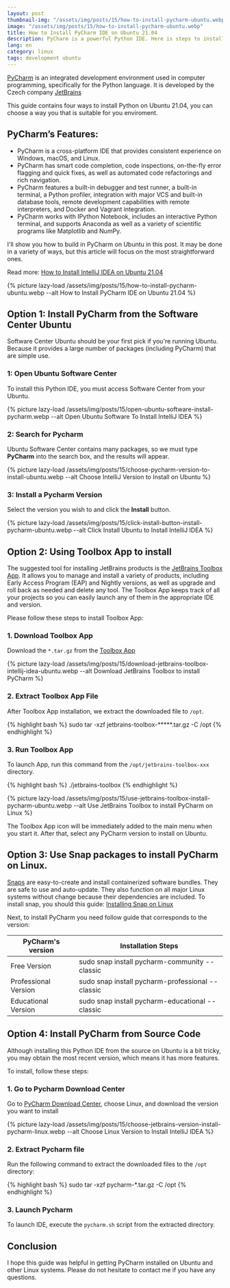 ```yaml
---
layout: post
thumbnail-img: "/assets/img/posts/15/how-to-install-pycharm-ubuntu.webp"
image: "/assets/img/posts/15/how-to-install-pycharm-ubuntu.webp"
title: How to Install PyCharm IDE on Ubuntu 21.04
description: PyCharm is a powerful Python IDE. Here is steps to install PyCharm on Ubuntu 21.04 and other Linux distributions.
lang: en
category: linux
tags: development ubuntu
---
```


[PyCharm](https://www.jetbrains.com/pycharm/) is an integrated development environment used in computer programming, specifically for the Python language. It is developed by the Czech company [JetBrains](https://www.jetbrains.com/)

This guide contains four ways to install Python on Ubuntu 21.04, you can choose a way you that is suitable for you enviroment.

<div id="toc-post"></div>

## PyCharm’s Features:

* PyCharm is a cross-platform IDE that provides consistent experience on Windows, macOS, and Linux.
* PyCharm has smart code completion, code inspections, on-the-fly error flagging and quick fixes, as well as automated code refactorings and rich navigation.
* PyCharm features a built-in debugger and test runner, a built-in terminal, a Python profiler, integration with major VCS and built-in database tools, remote development capabilities with remote interpreters, and Docker and Vagrant integration.
* PyCharm works with IPython Notebook, includes an interactive Python terminal, and supports Anaconda as well as a variety of scientific programs like Matplotlib and NumPy.

I'll show you how to build in PyCharm on Ubuntu in this post. It may be done in a variety of ways, but this article will focus on the most straightforward ones. 

Read more: [How to Install IntelliJ IDEA on Ubuntu 21.04](https://tgbao.me/install-intellij-idea-ubuntu/)

{% picture lazy-load /assets/img/posts/15/how-to-install-pycharm-ubuntu.webp --alt How to Install PyCharm IDE on Ubuntu 21.04 %} 

## Option 1: Install PyCharm from the Software Center Ubuntu

Software Center Ubuntu should be your first pick if you're running Ubuntu. Because it provides a large number of packages (including PyCharm) that are simple use.

### 1: Open Ubuntu Software Center 

To install this Python IDE, you must access Software Center from your Ubuntu.

{% picture lazy-load /assets/img/posts/15/open-ubuntu-software-install-pycharm.webp --alt Open Ubuntu Software To Install IntelliJ IDEA %}

### 2: Search for Pycharm

Ubuntu Software Center contains many packages, so we must type **PyCharm** into the search box, and the results will appear.

{% picture lazy-load /assets/img/posts/15/choose-pycharm-version-to-install-ubuntu.webp --alt Choose IntelliJ Version to Install on Ubuntu %}

### 3: Install a Pycharm Version

Select the version you wish to and click the **Install** button.

{% picture lazy-load /assets/img/posts/15/click-install-button-install-pycharm-ubuntu.webp --alt Click Install Ubuntu to Install IntelliJ IDEA %}

## Option 2: Using Toolbox App to install

The suggested tool for installing JetBrains products is the [JetBrains Toolbox App](https://www.jetbrains.com/toolbox-app/). It allows you to manage and install a variety of products, including Early Access Program (EAP) and Nightly versions, as well as upgrade and roll back as needed and delete any tool. The Toolbox App keeps track of all your projects so you can easily launch any of them in the appropriate IDE and version.

Please follow these steps to install Toolbox App:

### 1. Download Toolbox App

Download the `*.tar.gz` from the [Toolbox App](https://www.jetbrains.com/toolbox-app/)

{% picture lazy-load /assets/img/posts/15/download-jetbrains-toolbox-intellij-idea-ubuntu.webp --alt Download JetBrains Toolbox to install PyCharm %} 

### 2. Extract Toolbox App File

After Toolbox App installation, we extract the downloaded file to `/opt`.

{% highlight bash %}
sudo tar -xzf jetbrains-toolbox-*****.tar.gz -C /opt
{% endhighlight %}

### 3. Run Toolbox App

To launch App, run this command from the `/opt/jetbrains-toolbox-xxx` directory.

{% highlight bash %}
./jetbrains-toolbox
{% endhighlight %}

{% picture lazy-load /assets/img/posts/15/use-jetbrains-toolbox-install-pycharm-ubuntu.webp --alt Use JetBrains Toolbox to install PyCharm on Linux %} 

The Toolbox App icon will be immediately added to the main menu when you start it. After that, select any PyCharm version to install on Ubuntu.

## Option 3: Use Snap packages to install PyCharm on Linux.

[Snaps](https://snapcraft.io/) are easy-to-create and install containerized software bundles. They are safe to use and auto-update. They also function on all major Linux systems without change because their dependencies are included. To install snap, you should this guide: [Installing Snap on Linux](https://snapcraft.io/docs/installing-snap-on-ubuntu)

Next, to install PyCharm you need follow guide that corresponds to the version:

<table class="table">
    <thead>
        <tr>
            <th scope="col">PyCharm's version</th>
            <th scope="col">Installation Steps</th>
        </tr>
    </thead>
    <tbody>
        <tr>
            <td>Free Version</td>
            <td>sudo snap install pycharm-community --classic</td>
        </tr>
        <tr>
            <td>Professional Version</td>
            <td>sudo snap install pycharm-professional --classic</td>
        </tr>
        <tr>
            <td>Educational Version</td>
            <td>sudo snap install pycharm-educational --classic</td>
        </tr>
    </tbody>
</table>

## Option 4: Install PyCharm from Source Code

Although installing this Python IDE from the source on Ubuntu is a bit tricky, you may obtain the most recent version, which means it has more features.

To install, follow these steps:

### 1. Go to Pycharm Download Center

Go to [PyCharm Download Center](https://www.jetbrains.com/pycharm/download/), choose Linux, and download the version you want to install

{% picture lazy-load /assets/img/posts/15/choose-jetbrains-version-install-pycharm-linux.webp --alt Choose Linux Version to Install IntelliJ IDEA %}

### 2. Extract Pycharm file

Run the following command to extract the downloaded files to the `/opt` directory:

{% highlight bash %}
sudo tar -xzf pycharm-*.tar.gz -C /opt
{% endhighlight %}

### 3. Launch Pycharm

To launch IDE, execute the `pycharm.sh` script from the extracted directory.

## Conclusion

I hope this guide was helpful in getting PyCharm installed on Ubuntu and other Linux systems. Please do not hesitate to contact me if you have any questions.
